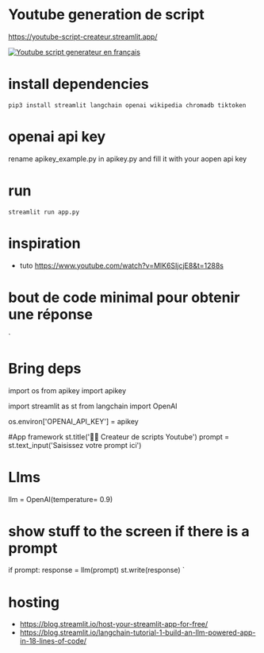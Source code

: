
# Youtube generation de script
https://youtube-script-createur.streamlit.app/


[![Youtube script generateur en français](https://img.youtube.com/vi/25dbMirBY04/0.jpg)](https://youtu.be/25dbMirBY04)

# install dependencies
`pip3 install streamlit langchain openai wikipedia chromadb tiktoken`

# openai api key
rename apikey_example.py in apikey.py and fill it with your aopen api key

# run 
`streamlit run app.py`


# inspiration
- tuto https://www.youtube.com/watch?v=MlK6SIjcjE8&t=1288s

# bout de code minimal pour obtenir une réponse 
`
# Bring deps
import os
from apikey import apikey

import streamlit as st
from langchain import OpenAI

os.environ['OPENAI_API_KEY'] = apikey

#App framework
st.title('🦜️🔗 Createur de scripts Youtube')
prompt = st.text_input('Saisissez votre prompt ici')

# Llms
llm = OpenAI(temperature= 0.9)

# show stuff to the screen if there is a prompt
if prompt:
    response = llm(prompt)
    st.write(response)
`

# hosting
- https://blog.streamlit.io/host-your-streamlit-app-for-free/
- https://blog.streamlit.io/langchain-tutorial-1-build-an-llm-powered-app-in-18-lines-of-code/
